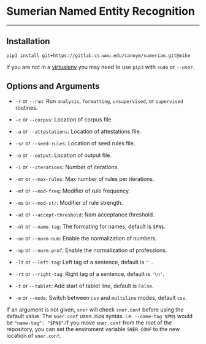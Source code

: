 # Sumerian Named Entity Recognition
---
## Installation
```
pip3 install git+https://gitlab.cs.wwu.edu/canoym/sumerian.git@mike
```
If you are not in a [virtualenv] you may need to use `pip3` with `sudo` or
`--user`.

## Options and Arguments
* `-r` or `--run`: Run `analysis`, `formatting`, `unsupervised`, or `supervised`
routines.
* `-c` or `--corpus`: Location of corpus file.
* `-a` or `--attestations`: Location of attestations file.
* `-sr` or `--seed-rules`: Location of seed rules file.
* `-o` or `--output`: Location of output file.

* `-i` or `--iterations`: Number of iterations.
* `-mr` or `--max-rules`: Max number of rules per iterations.
* `-mf` or `--mod-freq`: Modifier of rule frequency.
* `-ms` or `--mod-str`: Modifier of rule strength.
* `-at` or `--accept-threshold`: Nam acceptance threshold.

* `-nt` or `--name-tag`: The formating for names, default is `$PN$`.
* `-nn` or `--norm-num`: Enable the normalization  of numbers.
* `-np` or `--norm-prof`: Enable the normalization of professions.
* `-lt` or `--left-tag`: Left tag of a sentence, default is `''`.
* `-rt` or `--right-tag`: Right tag of a sentence, default is `'\n'`.
* `-t` or `--tablet`: Add start of tablet line, default is `False`.
* `-m` or `--mode`: Switch between `csv` and `multiline` modes, default `csv`.

If an argument is not given, `sner` will check `sner.conf` before using the
default value. The `sner.conf` uses `JSON` syntax. i.e. `--name-tag $PN$` would
be `"name-tag": "$PN$"`.If you move `sner.conf` from the root of the
repository, you can set the enviroment variable `SNER_CONF` to the new
location of `sner.conf`.

[virtualenv]: https://virtualenv.pypa.io/en/stable/
